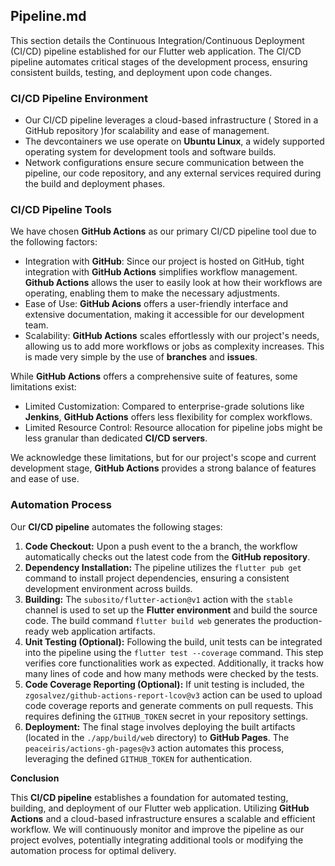 ## Pipeline.md

This section details the Continuous Integration/Continuous Deployment (CI/CD) pipeline established for our Flutter web application. The CI/CD pipeline automates critical stages of the development process, ensuring consistent builds, testing, and deployment upon code changes.

### CI/CD Pipeline Environment

-  Our CI/CD pipeline leverages a cloud-based infrastructure ( Stored in a GitHub repository )for scalability and ease of management.
-  The devcontainers we use operate on **Ubuntu Linux**, a widely supported operating system for development tools and software builds.
-  Network configurations ensure secure communication between the pipeline, our code repository, and any external services required during the build and deployment phases.

### CI/CD Pipeline Tools

We have chosen **GitHub Actions** as our primary CI/CD pipeline tool due to the following factors:

* Integration with **GitHub**: Since our project is hosted on GitHub, tight integration with **GitHub Actions** simplifies workflow management. **Github Actions** allows the user to easily look at how their workflows are operating, enabling them to make the necessary adjustments.
* Ease of Use:  **GitHub Acions** offers a user-friendly interface and extensive documentation, making it accessible for our development team.
* Scalability:  **GitHub Actions** scales effortlessly with our project's needs, allowing us to add more workflows or jobs as complexity increases. This is made very simple by the use of **branches** and **issues**.

While **GitHub Actions** offers a comprehensive suite of features, some limitations exist:

* Limited Customization:  Compared to enterprise-grade solutions like **Jenkins**, **GitHub Actions** offers less flexibility for complex workflows.
* Limited Resource Control:  Resource allocation for pipeline jobs might be less granular than dedicated **CI/CD servers**.

We acknowledge these limitations, but for our project's scope and current development stage, **GitHub Actions** provides a strong balance of features and ease of use.

### Automation Process

Our **CI/CD pipeline** automates the following stages:

1. **Code Checkout:** Upon a push event to the a branch, the workflow automatically checks out the latest code from the **GitHub repository**.
2. **Dependency Installation:** The pipeline utilizes the `flutter pub get` command to install project dependencies, ensuring a consistent development environment across builds.
3. **Building:**  The `subosito/flutter-action@v1` action with the `stable` channel is used to set up the **Flutter environment** and build the source code. The build command `flutter build web` generates the production-ready web application artifacts.
4. **Unit Testing (Optional):**  Following the build, unit tests can be integrated into the pipeline using the `flutter test --coverage` command. This step verifies core functionalities work as expected. Additionally, it tracks how many lines of code and how many methods were checked by the tests.
5. **Code Coverage Reporting (Optional):**  If unit testing is included, the `zgosalvez/github-actions-report-lcov@v3` action can be used to upload code coverage reports and generate comments on pull requests. This requires defining the `GITHUB_TOKEN` secret in your repository settings.
6. **Deployment:**  The final stage involves deploying the built artifacts (located in the `./app/build/web` directory) to **GitHub Pages**. The `peaceiris/actions-gh-pages@v3` action automates this process, leveraging the defined `GITHUB_TOKEN` for authentication.

**Conclusion**

This **CI/CD pipeline** establishes a foundation for automated testing, building, and deployment of our Flutter web application. Utilizing **GitHub Actions** and a cloud-based infrastructure ensures a scalable and efficient workflow. We will continuously monitor and improve the pipeline as our project evolves, potentially integrating additional tools or modifying the automation process for optimal delivery.
